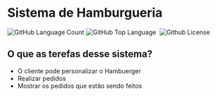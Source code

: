 <h1>Sistema de Hamburgueria</h1>

<img alt="GitHub Language Count" src="https://img.shields.io/github/languages/count/MarcoantonioCaldeira/Sistema-de-Hamburgueria" /> <img alt="GitHub Top Language" src="https://img.shields.io/github/languages/top/MarcoantonioCaldeira/Sistema-de-Hamburgueria" /> <img alt="" src="https://img.shields.io/github/repo-size/MarcoantonioCaldeira/Sistema-de-Hamburgueria" /> <img alt="Github License" src="https://img.shields.io/github/license/MarcoantonioCaldeira/Sistema-de-Hamburgueria" />

<h2>O que as terefas desse sistema?</h2>

* O cliente pode personalizar o Hambuerger
* Realizar pedidos
* Mostrar os pedidos que estão sendo feitos

